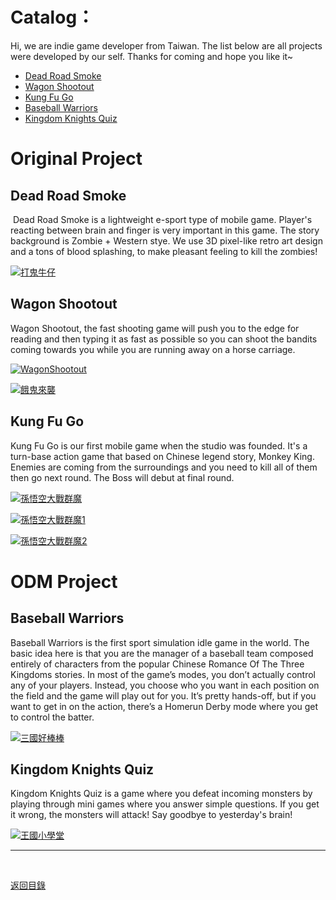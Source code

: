 # Catalog：

Hi, we are indie game developer from Taiwan. The list below are all projects were developed by our self. Thanks for coming and hope you like it~

* [Dead Road Smoke](#1)
* [Wagon Shootout](#2)
* [Kung Fu Go](#3)
* [Baseball Warriors](#4)
* [Kingdom Knights Quiz](#5)


# Original Project

<span id="1"></span>

## Dead Road Smoke
​
Dead Road Smoke is a lightweight e-sport type of mobile game. Player's reacting between brain and finger is very important in this game. The story background is Zombie + Western stye. We use 3D pixel-like retro art design and a tons of blood splashing, to make pleasant feeling to kill the zombies!

[![打鬼牛仔](https://img.youtube.com/vi/CRM-HjIThOI/hqdefault.jpg)](https://www.youtube.com/watch?v=CRM-HjIThOI)

<span id="2"></span>

## Wagon Shootout

Wagon Shootout, the fast shooting game will push you to the edge for reading and then typing it as fast as possible so you can shoot the bandits coming towards you while you are running away on a horse carriage.

[![WagonShootout](https://img.youtube.com/vi/6OGRj3NiDR8/hqdefault.jpg)](https://www.youtube.com/watch?v=6OGRj3NiDR8)

[![餓鬼來襲](https://img.youtube.com/vi/8bg89kCwWz8/hqdefault.jpg)](https://www.youtube.com/watch?v=8bg89kCwWz8)

<span id="3"></span>

## Kung Fu Go 

Kung Fu Go is our first mobile game when the studio was founded. It's a turn-base action game that based on Chinese legend story, Monkey King. Enemies are coming from the surroundings and you need to kill all of them then go next round. The Boss will debut at final round.

[![孫悟空大戰群魔](https://img.youtube.com/vi/Gfs94LI2RP0/hqdefault.jpg)](https://www.youtube.com/watch?v=Gfs94LI2RP0)

[![孫悟空大戰群魔1](https://img.youtube.com/vi/LuKW8hAJDbU/hqdefault.jpg)](https://www.youtube.com/watch?v=LuKW8hAJDbU)

[![孫悟空大戰群魔2](https://img.youtube.com/vi/SIMZ0fuUBHQ/hqdefault.jpg)](https://www.youtube.com/watch?v=SIMZ0fuUBHQ)

# ODM Project

<span id="4"></span>

## Baseball Warriors 

Baseball Warriors is the first sport simulation idle game in the world. The basic idea here is that you are the manager of a baseball team composed entirely of characters from the popular Chinese Romance Of The Three Kingdoms stories. In most of the game’s modes, you don’t actually control any of your players. Instead, you choose who you want in each position on the field and the game will play out for you. It’s pretty hands-off, but if you want to get in on the action, there’s a Homerun Derby mode where you get to control the batter.

[![三國好棒棒](https://img.youtube.com/vi/W-YZ9Tdv3yk/hqdefault.jpg)](https://www.youtube.com/watch?v=W-YZ9Tdv3yk)

<span id="5"></span>

## Kingdom Knights Quiz 

Kingdom Knights Quiz is a game where you defeat incoming monsters by playing through mini games where you answer simple questions. If you get it wrong, the monsters will attack! Say goodbye to yesterday's brain!

[![王國小學堂](https://img.youtube.com/vi/mm2gS-NNd8Q/hqdefault.jpg)](https://www.youtube.com/watch?v=mm2gS-NNd8Q)


---

<br>

[返回目錄](/README.md)
